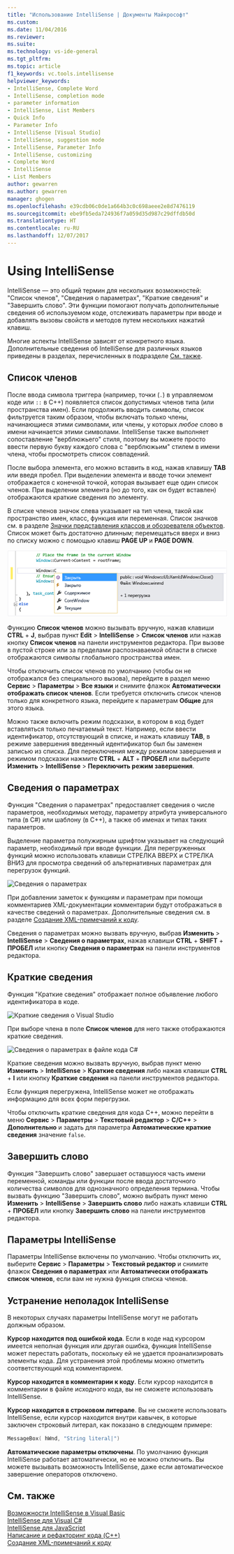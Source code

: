 ```yaml
---
title: "Использование IntelliSense | Документы Майкрософт"
ms.custom: 
ms.date: 11/04/2016
ms.reviewer: 
ms.suite: 
ms.technology: vs-ide-general
ms.tgt_pltfrm: 
ms.topic: article
f1_keywords: vc.tools.intellisense
helpviewer_keywords:
- IntelliSense, Complete Word
- IntelliSense, completion mode
- parameter information
- IntelliSense, List Members
- Quick Info
- Parameter Info
- IntelliSense [Visual Studio]
- IntelliSense, suggestion mode
- IntelliSense, Parameter Info
- IntelliSense, customizing
- Complete Word
- IntelliSense
- List Members
author: gewarren
ms.author: gewarren
manager: ghogen
ms.openlocfilehash: e39cdb06c0de1a664b3c0c698aeee2e8d7476119
ms.sourcegitcommit: ebe9fb5eda724936f7a059d35d987c29dffdb50d
ms.translationtype: HT
ms.contentlocale: ru-RU
ms.lasthandoff: 12/07/2017
---
```

# <a name="using-intellisense"></a>Using IntelliSense

IntelliSense — это общий термин для нескольких возможностей: "Список членов", "Сведения о параметрах", "Краткие сведения" и "Завершить слово". Эти функции помогают получать дополнительные сведения об используемом коде, отслеживать параметры при вводе и добавлять вызовы свойств и методов путем нескольких нажатий клавиш.

Многие аспекты IntelliSense зависят от конкретного языка. Дополнительные сведения об IntelliSense для различных языков приведены в разделах, перечисленных в подразделе [См. также](#see-also).

## <a name="list-members"></a>Список членов

После ввода символа триггера (например, точки (`.`) в управляемом коде или `::` в C++) появляется список допустимых членов типа (или пространства имен). Если продолжить вводить символы, список фильтруется таким образом, чтобы включать только члены, начинающиеся этими символами, или члены, у которых *любое* слово в имени начинается этими символами. IntelliSense также выполняет сопоставление "верблюжьего" стиля, поэтому вы можете просто ввести первую букву каждого слова с "верблюжьим" стилем в имени члена, чтобы просмотреть список совпадений.

После выбора элемента, его можно вставить в код, нажав клавишу **TAB** или введя пробел. При выделении элемента и вводе точки элемент отображается с конечной точкой, которая вызывает еще один список членов. При выделении элемента (но до того, как он будет вставлен) отображаются краткие сведения по элементу.

В списке членов значок слева указывает на тип члена, такой как пространство имен, класс, функция или переменная. Список значков см. в разделе [Значки представления классов и обозревателя объектов](../ide/class-view-and-object-browser-icons.md). Список может быть достаточно длинным; перемещаться вверх и вниз по списку можно с помощью клавиш **PAGE UP** и **PAGE DOWN**.

![Список членов Visual Studio](../ide/media/vs2015_intellisense.png "vs2015_Intellisense")

Функцию **Список членов** можно вызывать вручную, нажав клавиши **CTRL** + **J**, выбрав пункт **Edit** > **IntelliSense** > **Список членов** или нажав кнопку **Список членов** на панели инструментов редактора. При вызове в пустой строке или за пределами распознаваемой области в списке отображаются символы глобального пространства имен.

Чтобы отключить список членов по умолчанию (чтобы он не отображался без специального вызова), перейдите в раздел меню **Сервис** > **Параметры** > **Все языки** и снимите флажок **Автоматически отображать список членов**. Если требуется отключить список членов только для конкретного языка, перейдите к параметрам **Общие** для этого языка.

Можно также включить режим подсказки, в котором в код будет вставляться только печатаемый текст. Например, если ввести идентификатор, отсутствующий в списке, и нажать клавишу **TAB**, в режиме завершения введенный идентификатор был бы заменен записью из списка. Для переключения между режимом завершения и режимом подсказки нажмите **CTRL** + **ALT** + **ПРОБЕЛ** или выберите **Изменить** > **IntelliSense** > **Переключить режим завершения**.

## <a name="parameter-info"></a>Сведения о параметрах

Функция "Сведения о параметрах" предоставляет сведения о числе параметров, необходимых методу, параметру атрибута универсального типа (в C#) или шаблону (в C++), а также об именах и типах таких параметров.

Выделение параметра полужирным шрифтом указывает на следующий параметр, необходимый при вводе функции. Для перегруженных функций можно использовать клавиши СТРЕЛКА ВВЕРХ и СТРЕЛКА ВНИЗ для просмотра сведений об альтернативных параметрах для перегрузок функций.

![Сведения о параметрах](../ide/media/vs2015_param_info.png "VS2015_param_Info")

При добавлении заметок к функциям и параметрам при помощи комментариев XML-документации комментарии будут отображаться в качестве сведений о параметрах. Дополнительные сведения см. в разделе [Создание XML-примечаний к коду](../ide/supplying-xml-code-comments.md).

Сведения о параметрах можно вызвать вручную, выбрав **Изменить** > **IntelliSense** > **Сведения о параметрах**, нажав клавиши **CTRL** + **SHIFT** + **ПРОБЕЛ** или кнопку **Сведения о параметрах** на панели инструментов редактора.

## <a name="quick-info"></a>Краткие сведения

Функция "Краткие сведения" отображает полное объявление любого идентификатора в коде.

![Краткие сведения о Visual Studio](../ide/media/vs2015_quick_info.png "VS2015_Quick_info")

При выборе члена в поле **Список членов** для него также отображаются краткие сведения.

![Сведения о параметрах в файле кода C&#35;](../ide/media/vs2015_paraminfo.png "VS2015_ParamInfo")

Краткие сведения можно вызвать вручную, выбрав пункт меню **Изменить** > **IntelliSense** > **Краткие сведения** либо нажав клавиши **CTRL** + **I** или кнопку **Краткие сведения** на панели инструментов редактора.

Если функция перегружена, IntelliSense может не отображать информацию для всех форм перегрузки.

Чтобы отключить краткие сведения для кода C++, можно перейти в меню **Сервис** > **Параметры** > **Текстовый редактор** > **С/С++** > **Дополнительно** и задать для параметра **Автоматические краткие сведения** значение `false`.

## <a name="complete-word"></a>Завершить слово

Функция "Завершить слово" завершает оставшуюся часть имени переменной, команды или функции после ввода достаточного количества символов для однозначного определения термина. Чтобы вызвать функцию "Завершить слово", можно выбрать пункт меню **Изменить** > **IntelliSense** > **Завершить слово** либо нажать клавиши **CTRL** + **ПРОБЕЛ** или кнопку **Завершить слово** на панели инструментов редактора.

## <a name="intellisense-options"></a>Параметры IntelliSense

Параметры IntelliSense включены по умолчанию. Чтобы отключить их, выберите **Сервис** > **Параметры** > **Текстовый редактор** и снимите флажок **Сведения о параметрах** или **Автоматически отображать список членов**, если вам не нужна функция списка членов.

## <a name="troubleshooting-intellisense"></a>Устранение неполадок IntelliSense

В некоторых случаях параметры IntelliSense могут не работать должным образом.

**Курсор находится под ошибкой кода**. Если в коде над курсором имеется неполная функция или другая ошибка, функция IntelliSense может перестать работать, поскольку ей не удается проанализировать элементы кода. Для устранения этой проблемы можно отметить соответствующий код комментарием.

**Курсор находится в комментарии к коду**. Если курсор находится в комментарии в файле исходного кода, вы не сможете использовать IntelliSense.

**Курсор находится в строковом литерале**. Вы не сможете использовать IntelliSense, если курсор находится внутри кавычек, в которые заключен строковый литерал, как показано в следующем примере:

```cpp
MessageBox( hWnd, "String literal|")
```

**Автоматические параметры отключены**. По умолчанию функция IntelliSense работает автоматически, но ее можно отключить. Вы можете вызывать возможность IntelliSense, даже если автоматическое завершение операторов отключено.

## <a name="see-also"></a>См. также

[Возможности IntelliSense в Visual Basic](../ide/visual-basic-specific-intellisense.md)  
[IntelliSense для Visual C#](../ide/visual-csharp-intellisense.md)  
[IntelliSense для JavaScript](../ide/javascript-intellisense.md)  
[Написание и рефакторинг кода (C++)](/cpp/ide/writing-and-refactoring-code-cpp)  
[Создание XML-примечаний к коду](../ide/supplying-xml-code-comments.md)
